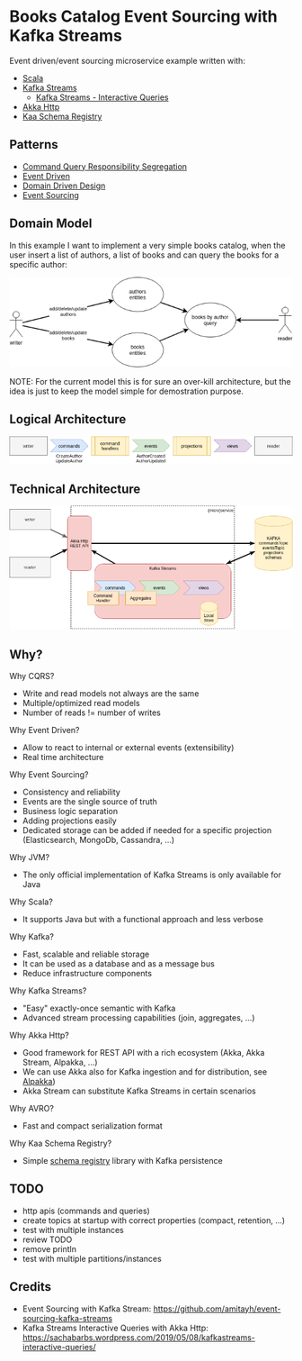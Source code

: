 
# Books Catalog Event Sourcing with Kafka Streams

Event driven/event sourcing microservice example written with:

- [Scala](https://scala-lang.org/)
- [Kafka Streams](https://kafka.apache.org/documentation/streams/)
    - [Kafka Streams - Interactive Queries](https://docs.confluent.io/current/streams/developer-guide/interactive-queries.html)
- [Akka Http](https://doc.akka.io/docs/akka-http/current/index.html)
- [Kaa Schema Registry](https://github.com/davideicardi/kaa)

## Patterns

- [Command Query Responsibility Segregation](https://docs.microsoft.com/en-us/azure/architecture/patterns/cqrs)
- [Event Driven](https://docs.microsoft.com/en-us/azure/architecture/guide/architecture-styles/event-driven)
- [Domain Driven Design](https://martinfowler.com/bliki/DomainDrivenDesign.html)
- [Event Sourcing](https://docs.microsoft.com/en-us/azure/architecture/patterns/event-sourcing)

## Domain Model

In this example I want to implement a very simple books catalog, when the user insert a list of authors, a list of books and can query the books for a specific author:

![domain-model](docs/domain-model.drawio.png)

NOTE: For the current model this is for sure an over-kill architecture, but the idea is just to keep the model simple for demostration purpose.

## Logical Architecture

![logical-view](docs/logical-view.drawio.png)


## Technical Architecture

![technical-view](docs/technical-view.drawio.png)

## Why?

Why CQRS?
- Write and read models not always are the same
- Multiple/optimized read models
- Number of reads != number of writes

Why Event Driven?
- Allow to react to internal or external events (extensibility)
- Real time architecture

Why Event Sourcing?
- Consistency and reliability
- Events are the single source of truth
- Business logic separation
- Adding projections easily
- Dedicated storage can be added if needed for a specific projection (Elasticsearch, MongoDb, Cassandra, ...)

Why JVM?
- The only official implementation of Kafka Streams is only available for Java

Why Scala?
- It supports Java but with a functional approach and less verbose

Why Kafka?
- Fast, scalable and reliable storage
- It can be used as a database and as a message bus
- Reduce infrastructure components

Why Kafka Streams?
- "Easy" exactly-once semantic with Kafka
- Advanced stream processing capabilities (join, aggregates, ...)

Why Akka Http?
- Good framework for REST API with a rich ecosystem (Akka, Akka Stream, Alpakka, ...)
- We can use Akka also for Kafka ingestion and for distribution, see [Alpakka](https://doc.akka.io/docs/alpakka/current/index.html))
- Akka Stream can substitute Kafka Streams in certain scenarios

Why AVRO?
- Fast and compact serialization format

Why Kaa Schema Registry?
- Simple [schema registry](https://medium.com/slalom-technology/introduction-to-schema-registry-in-kafka-915ccf06b902) library with Kafka persistence


## TODO

- http apis (commands and queries)
- create topics at startup with correct properties (compact, retention, ...) 
- test with multiple instances
- review TODO
- remove println
- test with multiple partitions/instances

## Credits

- Event Sourcing with Kafka Stream: https://github.com/amitayh/event-sourcing-kafka-streams
- Kafka Streams Interactive Queries with Akka Http: https://sachabarbs.wordpress.com/2019/05/08/kafkastreams-interactive-queries/